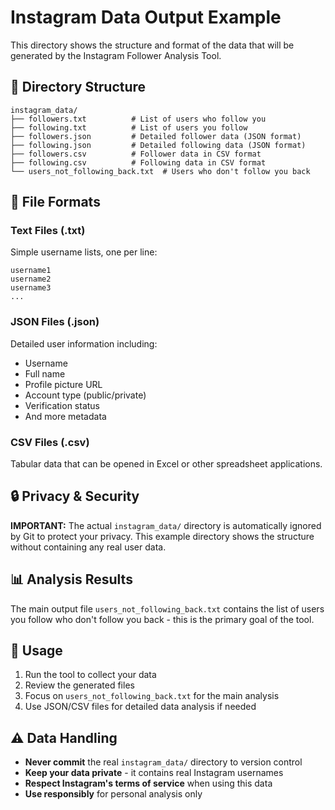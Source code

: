 # Instagram Data Output Example

This directory shows the structure and format of the data that will be generated by the Instagram Follower Analysis Tool.

## 📁 Directory Structure

```
instagram_data/
├── followers.txt          # List of users who follow you
├── following.txt          # List of users you follow
├── followers.json         # Detailed follower data (JSON format)
├── following.json         # Detailed following data (JSON format)
├── followers.csv          # Follower data in CSV format
├── following.csv          # Following data in CSV format
└── users_not_following_back.txt  # Users who don't follow you back
```

## 📄 File Formats

### Text Files (.txt)
Simple username lists, one per line:
```
username1
username2
username3
...
```

### JSON Files (.json)
Detailed user information including:
- Username
- Full name
- Profile picture URL
- Account type (public/private)
- Verification status
- And more metadata

### CSV Files (.csv)
Tabular data that can be opened in Excel or other spreadsheet applications.

## 🔒 Privacy & Security

**IMPORTANT:** The actual `instagram_data/` directory is automatically ignored by Git to protect your privacy. This example directory shows the structure without containing any real user data.

## 📊 Analysis Results

The main output file `users_not_following_back.txt` contains the list of users you follow who don't follow you back - this is the primary goal of the tool.

## 🚀 Usage

1. Run the tool to collect your data
2. Review the generated files
3. Focus on `users_not_following_back.txt` for the main analysis
4. Use JSON/CSV files for detailed data analysis if needed

## ⚠️ Data Handling

- **Never commit** the real `instagram_data/` directory to version control
- **Keep your data private** - it contains real Instagram usernames
- **Respect Instagram's terms of service** when using this data
- **Use responsibly** for personal analysis only 